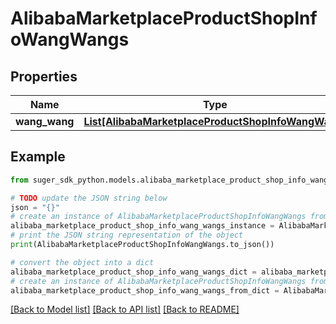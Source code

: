 # AlibabaMarketplaceProductShopInfoWangWangs


## Properties

Name | Type | Description | Notes
------------ | ------------- | ------------- | -------------
**wang_wang** | [**List[AlibabaMarketplaceProductShopInfoWangWang]**](AlibabaMarketplaceProductShopInfoWangWang.md) |  | [optional] 

## Example

```python
from suger_sdk_python.models.alibaba_marketplace_product_shop_info_wang_wangs import AlibabaMarketplaceProductShopInfoWangWangs

# TODO update the JSON string below
json = "{}"
# create an instance of AlibabaMarketplaceProductShopInfoWangWangs from a JSON string
alibaba_marketplace_product_shop_info_wang_wangs_instance = AlibabaMarketplaceProductShopInfoWangWangs.from_json(json)
# print the JSON string representation of the object
print(AlibabaMarketplaceProductShopInfoWangWangs.to_json())

# convert the object into a dict
alibaba_marketplace_product_shop_info_wang_wangs_dict = alibaba_marketplace_product_shop_info_wang_wangs_instance.to_dict()
# create an instance of AlibabaMarketplaceProductShopInfoWangWangs from a dict
alibaba_marketplace_product_shop_info_wang_wangs_from_dict = AlibabaMarketplaceProductShopInfoWangWangs.from_dict(alibaba_marketplace_product_shop_info_wang_wangs_dict)
```
[[Back to Model list]](../README.md#documentation-for-models) [[Back to API list]](../README.md#documentation-for-api-endpoints) [[Back to README]](../README.md)


